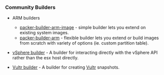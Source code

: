 ### Community Builders

- ARM builders
  * [packer-builder-arm-image](https://github.com/solo-io/packer-builder-arm-image) - simple builder lets you extend on existing system images.
  * [packer-builder-arm](https://github.com/mkaczanowski/packer-builder-arm) - flexible builder lets you extend or build images from scratch with variety of options (ie. custom partition table).

- [vSphere builder](https://github.com/jetbrains-infra/packer-builder-vsphere) -
  A builder for interacting directly with the vSphere API rather than the esx
  host directly.

- [Vultr builder](https://github.com/vultr/packer-builder-vultr) - A builder
  for creating [Vultr](https://www.vultr.com/) snapshots.
